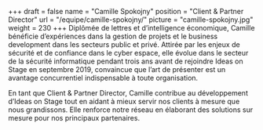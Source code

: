 +++
draft		= false
name		= "Camille Spokojny"
position 	= "Client & Partner Director"
url			= "/equipe/camille-spokojny/"
picture		= "camille-spokojny.jpg"
weight		= 230
+++
Diplômée de lettres et d’intelligence économique, Camille bénéficie d’expériences dans la gestion de projets et le business development dans les secteurs public et privé. Attirée par les enjeux de sécurité et de confiance dans le cyber espace, elle évolue dans le secteur de la sécurité informatique pendant trois ans avant de rejoindre Ideas on Stage en septembre 2019, convaincue que l’art de présenter est un avantage concurrentiel indispensable à toute organisation. 

En tant que Client & Partner Director, Camille contribue au développement d’Ideas on Stage tout en aidant à mieux servir nos clients à mesure que nous grandissons. Elle renforce notre réseau en élaborant des solutions sur mesure pour nos principaux partenaires. 
